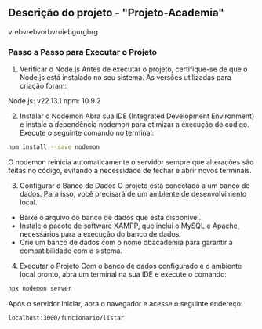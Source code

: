 
## Descrição do projeto - "Projeto-Academia" 


vrebvrebvorbvruiebgurgbrg


### Passo a Passo para Executar o Projeto
1. Verificar o Node.js
Antes de executar o projeto, certifique-se de que o Node.js está instalado no seu sistema. As versões utilizadas para criação foram:

Node.js: v22.13.1
npm: 10.9.2

2. Instalar o Nodemon
Abra sua IDE (Integrated Development Environment) e instale a dependência nodemon para otimizar a execução do código. Execute o seguinte comando no terminal:

```bash
npm install --save nodemon
```
O nodemon reinicia automaticamente o servidor sempre que alterações são feitas no código, evitando a necessidade de fechar e abrir novos terminais.

3. Configurar o Banco de Dados
O projeto está conectado a um banco de dados. Para isso, você precisará de um ambiente de desenvolvimento local.

- Baixe o arquivo do banco de dados que está disponível.
- Instale o pacote de software XAMPP, que inclui o MySQL e Apache, necessários para a execução do banco de dados.
- Crie um banco de dados com o nome dbacademia para garantir a compatibilidade com o sistema.

4. Executar o Projeto
Com o banco de dados configurado e o ambiente local pronto, abra um terminal na sua IDE e execute o comando:

```bash
npx nodemon server
```

Após o servidor iniciar, abra o navegador e acesse o seguinte endereço:

```
localhost:3000/funcionario/listar
```